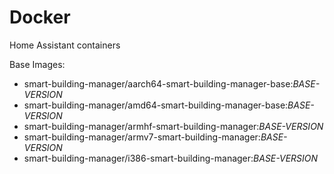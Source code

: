 # Docker

Home Assistant containers

Base Images:

- smart-building-manager/aarch64-smart-building-manager-base:_BASE-VERSION_
- smart-building-manager/amd64-smart-building-manager-base:_BASE-VERSION_
- smart-building-manager/armhf-smart-building-manager:_BASE-VERSION_
- smart-building-manager/armv7-smart-building-manager:_BASE-VERSION_
- smart-building-manager/i386-smart-building-manager:_BASE-VERSION_
